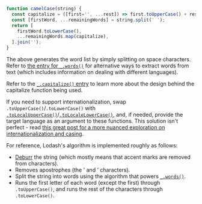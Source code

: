 ```javascript
function camelCase(string) {
  const capitalize = ([first='', ...rest]) => first.toUpperCase() + rest.join('').toLowerCase();
  const [firstWord, ...remainingWords] = string.split(' ');
  return [
    firstWord.toLowerCase(),
    ...remainingWords.map(capitalize),
  ].join('');
}
```

The above generates the word list by simply splitting on space characters. Refer to [the entry for `_.words()`](#!/nolodash/words) for alternative ways to extract words from text (which includes information on dealing with different languages).

Refer to the [`_.capitalize()` entry](#!/nolodash/capitalize) to learn more about the design behind the capitalize function being used.

If you need to support internationalization, swap `.toUpperCase()`/`.toLowerCase()` with [`.toLocalUpperCase()`](https://developer.mozilla.org/en-US/docs/Web/JavaScript/Reference/Global_Objects/String/toLocaleUpperCase)/[`.toLocaleLowerCase()`](https://developer.mozilla.org/en-US/docs/Web/JavaScript/Reference/Global_Objects/String/toLocaleLowerCase), and, if needed, provide the target language as an argument to these functions. This solution isn't perfect - read [this great post for a more nuanced exploration on internationalization and casing](https://stackoverflow.com/a/53930826/7696223).

For reference, Lodash's algorithm is implemented roughly as follows:
* [Deburr](#!/nolodash/deburr) the string (which mostly means that accent marks are removed from characters).
* Removes apostrophes (the ' and ’ characters).
* Split the string into words using the algorithm that powers [`_.words()`](#!/nolodash/words).
* Runs the first letter of each word (except the first) through `.toUpperCase()`, and runs the rest of the characters through `.toLowerCase()`.
